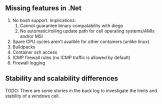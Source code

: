 ## Missing features in .Net

1. No bosh support. Implications:
   1. Cannot guarantee binary compatability with diego
   2. No automatic/rolling update path for cell operating systems/AMIs and/or MSI
1. Spare CPU cycles aren't availble for other containers (unlike linux)
1. Buildpacks
1. Container ssh access
1. ICMP firewall rules (no ICMP traffic is allowed by default)
1. Firewall logging

## Stability and scalability differences

TODO: There are some stories in the back log to investigate the limits
and stability of a windows cell.

